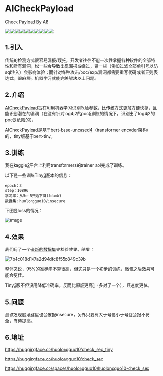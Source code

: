 # AICheckPayload
Check Payload By AI!

![](https://verylargefile.huolongguo1o.repl.co/image/0.1)![](https://verylargefile.huolongguo1o.repl.co/image/0.2)![](https://verylargefile.huolongguo1o.repl.co/image/0.3)![](https://verylargefile.huolongguo1o.repl.co/image/0.4)![](https://verylargefile.huolongguo1o.repl.co/image/0.5)![](https://verylargefile.huolongguo1o.repl.co/image/0.6)![](https://verylargefile.huolongguo1o.repl.co/image/0.7)![](https://verylargefile.huolongguo1o.repl.co/image/0.8)![](https://verylargefile.huolongguo1o.repl.co/image/0.9)![](https://verylargefile.huolongguo1o.repl.co/image/0.10)

## 1.引入

传统的检测方式很容易漏报/误报，开发者往往不能一次性掌握各种软件的全部特性和所有漏洞，松一些会导致出现漏报或绕过，紧一些（例如过滤全部单引号以防sql注入）会影响体验；而针对每种攻击/poc/exp/漏洞都需要重写代码或者正则表达式，很麻烦。机器学习就能完美解决以上问题。

## 2.介绍

[AICheckPayload](https://github.com/huolongguo1O/AICheckPayload)旨在利用机器学习识别危险参数，比传统方式更加方便快捷，且能识别潜在的漏洞（在没有针对log4j2的poc[5]训练的情况下，识别出了log4j2的poc是危险的）。

AICheckPayload是基于bert-base-uncased[4]（transformer encoder架构）的，tiny版基于bert-tiny。


## 3.训练

我在kaggle[2]平台上利用transformers的trainer api完成了训练。

以下是一些训练Tiny[3]版本的信息：
```
epoch：3
step：10896
学习率：从5e-5开始下降(AdamW)
数据集：huolongguo10/insecure
```

下图是loss的情况：

![image](https://user-images.githubusercontent.com/121071167/235354071-f1dea154-7ef2-435b-87f1-d84d767f67a8.png)

## 4.效果

我们用了一个[全新的数据集](https://huggingface.co/datasets/huolongguo10/check_sec_eval)来检验效果。结果：

![7b4c018d147a2d94dfc8f55c849c39b](https://user-images.githubusercontent.com/121071167/235436288-88499ddc-cada-4a6f-b302-7d0930d9f07e.png)

整体来说，95%的准确率不算很高，但这只是一个初步的训练，微调之后效果可能会更佳。

Tiny[3]版不但没用降低准确率，反而比原版更高[1]（多对了一个），且速度更快。

## 5.问题

测试发现脸滚键盘也会被报insecure，另外只要有大于号或小于号就会报不安全，有待提高。

## 6.地址

https://huggingface.co/huolongguo10/check_sec_tiny

https://huggingface.co/huolongguo10/check_sec

https://huggingface.co/spaces/huolongguo10/huolongguo10-check_sec

[1]: https://huggingface.co/spaces/huolongguo10/evaluator_cs 
[2]: https://www.kaggle.com/
[3]: https://huggingface.co/huolongguo10/check_sec_tiny
[4]: https://huggingface.co/bert-base-uncased
[5]: https://www.cnblogs.com/peace-and-romance/p/15717457.html
